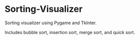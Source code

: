 # Sorting-Visualizer

Sorting visualizer using Pygame and TkInter.

Includes bubble sort, insertion sort, merge sort, and quick sort.
